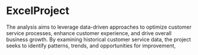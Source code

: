 # ExcelProject
The analysis aims to leverage data-driven approaches to optimize customer service processes, enhance customer experience, and drive overall business growth. By examining historical customer service data, the project seeks to identify patterns, trends, and opportunities for improvement,
